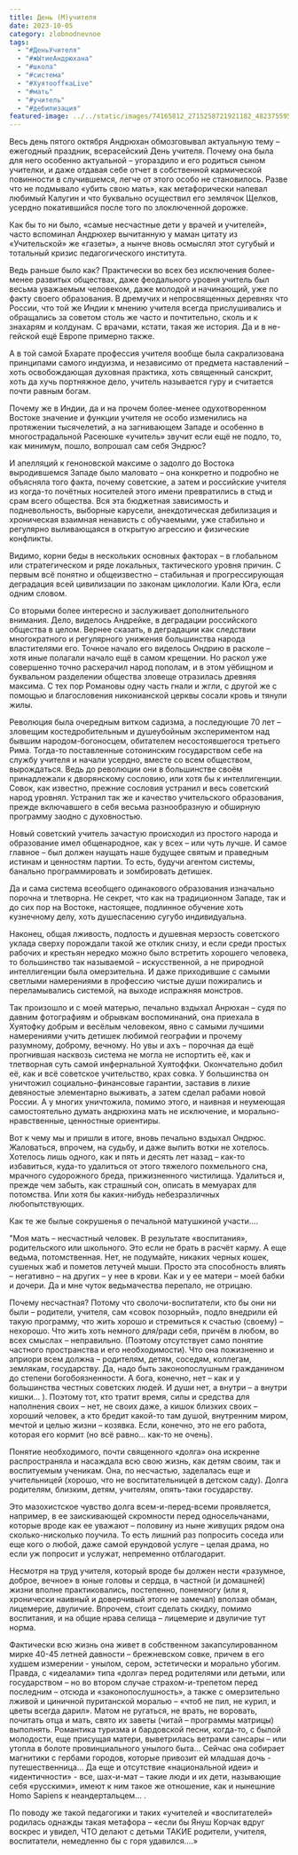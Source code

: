 ```yaml
---
title: День (М)учителя
date: 2023-10-05
category: zlobnodnevnoe
tags:
  - "#ДеньУчителя"
  - "#жЫтиеАндрюхана"
  - "#школа"
  - "#система"
  - "#ХуятоoffкаLive"
  - "#мать"
  - "#учитель"
  - "#дебилизация"
featured-image: ../../static/images/74165812_2715258721921182_4823755955722256384_n.jpg
---
```

Весь день
пятого октября Андрюхан обмозговывал актуальную тему – ежегодный праздник,
всерасейский День учителя. Почему она была для него особенно актуальной –
угораздило и его родиться сыном учителки, и даже отдавая себе отчет в
собственной кармической повинности в случившемся, легче от этого особо не
становилось. Разве что не подмывало «убить свою мать», как метафорически
напевал любимый Калугин и что буквально осуществил его землячок Щелков, усердно
покатившийся после того по злоключенной дорожке. 

Как бы то ни
было, «самые несчастные дети у врачей и учителей», часто вспоминал Андрюхер
вычитанную у маман цитату из «Учительской» же «газеты», а нынче вновь осмыслял
этот сугубый и тотальный кризис педагогического института. 

Ведь раньше
было как? Практически во всех без исключения более-менее развитых обществах,
даже феодального уровня учитель был весьма уважаемым человеком, даже молодой и
начинающий, уже по факту своего образования. В дремучих и непросвященных
деревнях что России, что той же Индии к мнению учителя всегда прислушивались и
обращались за советом столь же часто и почтительно, сколь и к знахарям и
колдунам. С врачами, кстати, такая же история. Да и в не-гейской ещё Европе
примерно также. 

А в той самой
Бхарате профессия учителя вообще была сакрализована принципами самого индуизма,
и независимо от предмета наставлений – хоть освобождающая духовная практика,
хоть священный санскрит, хоть да хучь портняжное дело, учитель называется гуру
и считается почти равным богам. 

Почему же в
Индии, да и на прочем более-менее одухотворенном Востоке значение и функции
учителя не особо изменились на протяжении тысячелетий, а на загнивающем Западе
и особенно в многострадальной Расеюшке «учитель» звучит если ещё не подло, то,
как минимум, пошло, вопрошал сам себя Эндрюс? 

И апелляций к
геноновской максиме о задолго до Востока выродившемся Западе было маловато –
она конкретно и подробно не объясняла того факта, почему советские, а затем и
российские учителя из когда-то почётных носителей этого имени превратились в
стыд и срам всего общества. Вся эта бюджетная зависимость и подневольность,
выборные карусели, анекдотическая дебилизация и хроническая взаимная ненависть
с обучаемыми, уже стабильно и регулярно выливающаяся в открытую агрессию и
физические конфликты.

Видимо, корни
беды в нескольких основных факторах – в глобальном или стратегическом и ряде
локальных, тактического уровня причин. С первым всё понятно и общеизвестно –
стабильная и прогрессирующая деградация всей цивилизации по законам циклологии.
Кали Юга, если одним словом. 

Со вторыми
более интересно и заслуживает дополнительного внимания. Дело, виделось
Андрейке, в деградации российского общества в целом. Вернее сказать, в
деградации как следствии многократного и регулярного унижения большинства народа
властителями его. Точное начало его виделось Ондрию в расколе – хотя иные
полагали начало ещё в самом крещении. Но раскол уже совершенно точно расхерачил
народ пополам, и в этом уёбищном и буквальном разделении общества зловеще
отразилась древняя максима. С тех пор Романовы одну часть гнали и жгли, с
другой же с помощью и благословения никонианской церквы сосали кровь и тянули
жилы. 

Революция была
очередным витком садизма, а последующие 70 лет – зловещим костедробительным и
душеубойным экспериментом над бывшим народом-богоносцем, обитателем
несостоявшегося третьего Рима. Тогда-то поставленные сотонинским государством
себе на службу учителя и начали усердно, вместе со всем обществом, вырождаться.
Ведь до революции они в большинстве своём принадлежали к дворянскому сословию,
или хотя бы к интеллигенции. Совок, как известно, прежние сословия устранил и
весь советский народ уровнял. Устранил так же и качество учительского
образования, прежде включавшего в себя весьма разнообразную и обширную
программу заодно с духовностью.

Новый
советский учитель зачастую происходил из простого народа и образование имел
общенародное, как у всех – или чуть лучше. И самое главное – был должен наущать
наше будущее святым и праведным истинам и ценностям партии. То есть, будучи агентом
системы, банально программировать и зомбировать детишек. 

Да и сама
система всеобщего одинакового образования изначально порочна и тлетворна. Не
секрет, что как на традиционном Западе, так и до сих пор на Востоке, настоящее,
подлинное обучение хоть кузнечному делу, хоть душеспасению сугубо
индивидуальна. 

Наконец, общая
лживость, подлость и душевная мерзость советского уклада сверху порождали такой
же отклик снизу, и если среди простых рабочих и крестьян нередко можно было
встретить хорошего человека, то большинство так называемой – искусственной, а
не природной интеллигенции была омерзительна. И даже приходившие с самыми
светлыми намерениями в профессию чистые души пожирались и переламывались
системой, на выходе испражняя монстров. 

Так произошло
и с моей матерью, печально вздыхал Анрюхан – судя по давним фотографиям и
обрывкам воспоминаний, она приехала в Хуятофку добрым и весёлым человеком, явно
с самыми лучшими намерениями учить детишек любимой географии и прочему
разумному, доброму, вечному. Но увы и ахъ – порочная да ещё прогнившая насквозь
система не могла не испортить её, как и тлетворная суть самой инфернальной
Хуятоффки. Окончательно добил её, как и всё советское учительство, крах совка.
У большинства он уничтожил социально-финансовые гарантии, заставив в лихие
девяностые элементарно выживать, а затем сделал рабами новой России. А у многих
уничтожила, помимо этого, и наивная и неумеющая самостоятельно думать андрюхина
мать не исключение, и морально-нравственные, ценностные ориентиры. 

Вот к чему мы
и пришли в итоге, вновь печально вздыхал Ондрюс. Жаловаться, впрочем, на
судьбу, и даже выпить вотки не хотелось. Хотелось лишь одного, как и пять и
десять лет назад – как-то избавиться, куда-то удалиться от этого тяжелого
похмельного сна, мрачного судорожного бреда, прижизненного чистилища. Удалиться
и, прежде чем забыть, как страшный сон, описать в мемуарах для потомства. Или
хотя бы каких-нибудь небезразличных любопытствующих.

Как те же былые
сокрушенья о печальной матушкиной участи…. 





"Моя мать – несчастный человек. В результате «воспитания»,
родительского или школьного. Это если не брать в расчёт карму. А еще ведьма,
потомственная. Нет, не подумайте, никаких черных кошек, сушеных жаб и пометов
летучей мыши. Просто эта способность влиять – негативно – на других – у нее в
крови. Как и у ее матери – моей бабки и дочери. Да и мне чуток ведьмачества
перепало, не отрицаю.

Почему несчастная? Потому что сволочи-воспитатели, кто бы
они ни были – родители, учителя, сам «совок позорный», подло внедрили ей такую
программу, что жить хорошо и стремиться к счастью (своему) – нехорошо. Что жить
хоть немного для/ради себя, причём в любом, во всех смыслах – неправильно.
(Поэтому отсутствует само понятие частного пространства и его необходимости).
Что она пожизненно и априори всем должна – родителям, детям, соседям, коллегам,
землякам, государству. Да, надо быть законопослушным гражданином до степени
богобоязненности. А бога, конечно, нет – как и у большинства честных советских
людей. И души нет, а внутри – а внутри кишки… ). Поэтому тот, кто тратит время,
силы и средства для наполнения своих – нет, не своих даже, а кишок близких
своих – хороший человек, а кто бредит какой-то там душой, внутренним миром,
мечтой и целью жизни – козявка. Если, конечно, это не его работа, которая его
кормит (но всё равно… как-то не очень).

Понятие необходимого, почти священного «долга» она искренне
распространяла и насаждала всю свою жизнь, как детям своим, так и воспитуемым
ученикам. Она, по несчастью, заделалась еще и учительницей (хорошо, что не
воспитательницей в детском саду). Долга родителям, близким, детям, учителям,
опять-таки государству. 

Это мазохистское чувство долга всем-и-перед-всеми
проявляется, например, в ее заискивающей скромности перед односельчанами,
которые вроде как ее уважают – половину из ныне живущих рядом она
сколько-нисколько поучила. То есть лишний раз попросить соседа или еще кого о
любой, даже самой ерундовой услуге – целая драма, но если уж попросит и
услужат, непременно отблагодарит. 

Несмотря на труд учителя, который вроде бы должен нести
«разумное, доброе, вечное» в юные головы и сердца, в частной (и домашней) жизни
вполне практиковались, постепенно, понемногу (или я, хронически наивный и
доверчивый этого не замечал) вползая обман, лицемерие, двуличие. Впрочем, стоит
сделать скидку, помимо воспитания, и на общие нрава селища – лицемерие и
двуличие тут норма. 

Фактически всю жизнь она живет в собственном
закапсулированном мирке 40-45 летней давности – брежневском совке, причем в его
худшем измерении - унылом, сером, эстетически и морально убогим. Правда, с
«идеалами» типа «долга» перед родителями или детьми, или государством – но во
втором случае страхом-и-трепетом перед последним – отсюда и
«законопослушность», а также с омерзительно лживой и циничной пуританской
моралью – «чтоб не пил, не курил, и цветы всегда дарил». Матом не ругаться, не
врать, не воровать, почитать отца и мать, свято их заветы (читай – программы
матрицы) выполнять. Романтика туризма и бардовской песни, когда-то, с былой
молодости, еще присущая матери, выветрилась ветрами сансары – или утопла в
болоте провинциального унылого быта… Сейчас она собирает магнитики с гербами
городов, которые привозит ей младшая дочь - путешественница… Да еще и
отсутствие «национальной идеи» и «идентичности» - все, шах-и-мат – такие люди и
их дети, называющие себя «русскими», имеют к ним такое же отношение, как и нынешние
Homo Sapiens к неандертальцем… .

По поводу же такой
педагогики и таких «учителей и «воспитателей» родилась однажды такая метафора –
«если бы Януш Корчак вдруг воскрес и увидел, ЧТО делают с детьми ТАКИЕ
родители, учителя, воспитатели, немедленно бы с горя удавился….»
